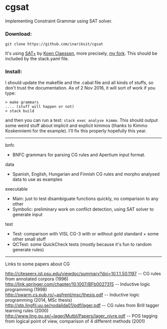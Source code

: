 cgsat
=====

Implementing Constraint Grammar using SAT solver.

### Download:

`git clone https://github.com/inariksit/cgsat`

It's using [SAT+](https://github.com/koengit/satplus) by [Koen Claessen](https://github.com/koengit/), more precisely, [my fork](https://github.com/inariksit/satplus). This should be included by the stack.yaml file. 


### Install:

I should update the makefile and the .cabal file and all kinds of stuffs, so don't trust the documentation. As of 2 Nov 2016, it will sort of work if you type:

```
> make grammars
.... (stuff will happen or not)
> stack build
```

and then you can run a test: `stack exec analyse kimmo`. This should output some weird stuff about implicit and explicit kimmos (thanks to Kimmo Koskenniemi for the example).
I'll fix this properly hopefully this year.


-----------------------

bnfc
  - BNFC grammars for parsing CG rules and Apertium input format.

data
  - Spanish, English, Hungarian and Finnish CG rules and morpho analysed data to use as examples

executable
  - Main: just to test disambiguate functions quickly, no comparison to any other
  - Symbolic: preliminary work on conflict detection, using SAT solver to generate input

test
  - Test: comparison with VISL CG-3 with or without gold standard + some other small stuff
  - QCTest: some QuickCheck tests (mostly because it's fun to random generate rules)



------------------------

Links to some papers about CG


http://citeseerx.ist.psu.edu/viewdoc/summary?doi=10.1.1.50.1197 -- CG rules from annotated corpora (1996)  
http://link.springer.com/chapter/10.1007/BFb0027315             -- Inductive logic programming (1998)  
http://swarm.cs.pub.ro/~asfrent/msc/thesis.pdf                  -- Inductive logic programming (2014, MSc thesis)  
http://stp.lingfil.uu.se/nodalida01/pdf/lager.pdf               -- CG rules from Brill tagger learning rules (2000)  
http://www.ling.gu.se/~lager/Mutbl/Papers/lager_nivre.pdf       -- POS tagging from logical point of view, comparison of 4 different methods (2001)  
        


